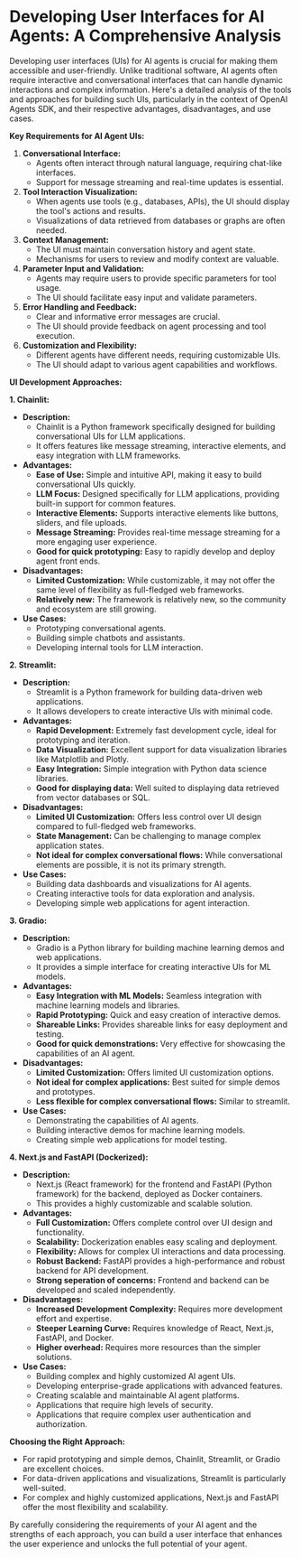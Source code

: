 # Developing User Interfaces for AI Agents: A Comprehensive Analysis

Developing user interfaces (UIs) for AI agents is crucial for making them accessible and user-friendly. Unlike traditional software, AI agents often require interactive and conversational interfaces that can handle dynamic interactions and complex information. Here's a detailed analysis of the tools and approaches for building such UIs, particularly in the context of OpenAI Agents SDK, and their respective advantages, disadvantages, and use cases.

**Key Requirements for AI Agent UIs:**

1.  **Conversational Interface:**
    * Agents often interact through natural language, requiring chat-like interfaces.
    * Support for message streaming and real-time updates is essential.
2.  **Tool Interaction Visualization:**
    * When agents use tools (e.g., databases, APIs), the UI should display the tool's actions and results.
    * Visualizations of data retrieved from databases or graphs are often needed.
3.  **Context Management:**
    * The UI must maintain conversation history and agent state.
    * Mechanisms for users to review and modify context are valuable.
4.  **Parameter Input and Validation:**
    * Agents may require users to provide specific parameters for tool usage.
    * The UI should facilitate easy input and validate parameters.
5.  **Error Handling and Feedback:**
    * Clear and informative error messages are crucial.
    * The UI should provide feedback on agent processing and tool execution.
6.  **Customization and Flexibility:**
    * Different agents have different needs, requiring customizable UIs.
    * The UI should adapt to various agent capabilities and workflows.

**UI Development Approaches:**

**1. Chainlit:**

* **Description:**
    * Chainlit is a Python framework specifically designed for building conversational UIs for LLM applications.
    * It offers features like message streaming, interactive elements, and easy integration with LLM frameworks.
* **Advantages:**
    * **Ease of Use:** Simple and intuitive API, making it easy to build conversational UIs quickly.
    * **LLM Focus:** Designed specifically for LLM applications, providing built-in support for common features.
    * **Interactive Elements:** Supports interactive elements like buttons, sliders, and file uploads.
    * **Message Streaming:** Provides real-time message streaming for a more engaging user experience.
    * **Good for quick prototyping:** Easy to rapidly develop and deploy agent front ends.
* **Disadvantages:**
    * **Limited Customization:** While customizable, it may not offer the same level of flexibility as full-fledged web frameworks.
    * **Relatively new:** The framework is relatively new, so the community and ecosystem are still growing.
* **Use Cases:**
    * Prototyping conversational agents.
    * Building simple chatbots and assistants.
    * Developing internal tools for LLM interaction.

**2. Streamlit:**

* **Description:**
    * Streamlit is a Python framework for building data-driven web applications.
    * It allows developers to create interactive UIs with minimal code.
* **Advantages:**
    * **Rapid Development:** Extremely fast development cycle, ideal for prototyping and iteration.
    * **Data Visualization:** Excellent support for data visualization libraries like Matplotlib and Plotly.
    * **Easy Integration:** Simple integration with Python data science libraries.
    * **Good for displaying data:** Well suited to displaying data retrieved from vector databases or SQL.
* **Disadvantages:**
    * **Limited UI Customization:** Offers less control over UI design compared to full-fledged web frameworks.
    * **State Management:** Can be challenging to manage complex application states.
    * **Not ideal for complex conversational flows:** While conversational elements are possible, it is not its primary strength.
* **Use Cases:**
    * Building data dashboards and visualizations for AI agents.
    * Creating interactive tools for data exploration and analysis.
    * Developing simple web applications for agent interaction.

**3. Gradio:**

* **Description:**
    * Gradio is a Python library for building machine learning demos and web applications.
    * It provides a simple interface for creating interactive UIs for ML models.
* **Advantages:**
    * **Easy Integration with ML Models:** Seamless integration with machine learning models and libraries.
    * **Rapid Prototyping:** Quick and easy creation of interactive demos.
    * **Shareable Links:** Provides shareable links for easy deployment and testing.
    * **Good for quick demonstrations:** Very effective for showcasing the capabilities of an AI agent.
* **Disadvantages:**
    * **Limited Customization:** Offers limited UI customization options.
    * **Not ideal for complex applications:** Best suited for simple demos and prototypes.
    * **Less flexible for complex conversational flows:** Similar to streamlit.
* **Use Cases:**
    * Demonstrating the capabilities of AI agents.
    * Building interactive demos for machine learning models.
    * Creating simple web applications for model testing.

**4. Next.js and FastAPI (Dockerized):**

* **Description:**
    * Next.js (React framework) for the frontend and FastAPI (Python framework) for the backend, deployed as Docker containers.
    * This provides a highly customizable and scalable solution.
* **Advantages:**
    * **Full Customization:** Offers complete control over UI design and functionality.
    * **Scalability:** Dockerization enables easy scaling and deployment.
    * **Flexibility:** Allows for complex UI interactions and data processing.
    * **Robust Backend:** FastAPI provides a high-performance and robust backend for API development.
    * **Strong seperation of concerns:** Frontend and backend can be developed and scaled independently.
* **Disadvantages:**
    * **Increased Development Complexity:** Requires more development effort and expertise.
    * **Steeper Learning Curve:** Requires knowledge of React, Next.js, FastAPI, and Docker.
    * **Higher overhead:** Requires more resources than the simpler solutions.
* **Use Cases:**
    * Building complex and highly customized AI agent UIs.
    * Developing enterprise-grade applications with advanced features.
    * Creating scalable and maintainable AI agent platforms.
    * Applications that require high levels of security.
    * Applications that require complex user authentication and authorization.

**Choosing the Right Approach:**

* For rapid prototyping and simple demos, Chainlit, Streamlit, or Gradio are excellent choices.
* For data-driven applications and visualizations, Streamlit is particularly well-suited.
* For complex and highly customized applications, Next.js and FastAPI offer the most flexibility and scalability.

By carefully considering the requirements of your AI agent and the strengths of each approach, you can build a user interface that enhances the user experience and unlocks the full potential of your agent.
